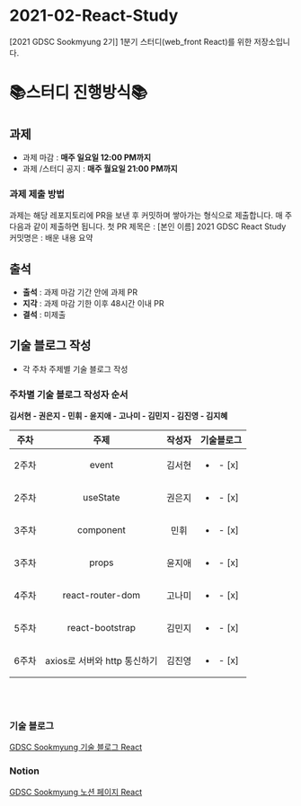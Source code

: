 # 2021-02-React-Study
[2021 GDSC Sookmyung 2기] 1분기 스터디(web_front React)를 위한 저장소입니다.
</br>

# 📚스터디 진행방식📚

## 과제
- 과제 마감 : **매주 일요일 12:00 PM까지**  
- 과제 /스터디 공지 : **매주 월요일 21:00 PM까지**

### 과제 제출 방법
과제는 해당 레포지토리에 PR을 보낸 후 커밋하며 쌓아가는 형식으로 제출합니다. 
매 주 다음과 같이 제출하면 됩니다.
첫 PR 제목은 : [본인 이름] 2021 GDSC React Study
커밋명은 : 배운 내용 요약


## 출석 
- **출석** : 과제 마감 기간 안에 과제 PR  
- **지각** : 과제 마감 기한 이후 48시간 이내 PR  
- **결석** : 미제출


## 기술 블로그 작성
- 각 주차 주제별 기술 블로그 작성

### 주차별 기술 블로그 작성자 순서
**김서현 -  권은지 - 민휘 -  윤지애 -  고나미 -  김민지 - 김진영 - 김지혜**  

| 주차 | 주제 |작성자 | 기술블로그 |
|:----------:|:----------:|:----------:|:----------:|
| 2주차 | event | 김서현 | <ul><li>- [x] </li></ul> |
| 2주차 | useState | 권은지 | <ul><li>- [x] </li></ul> |
| 3주차 | component | 민휘 | <ul><li>- [x] </li></ul> |
| 3주차 | props | 윤지애 | <ul><li>- [x] </li></ul> |
| 4주차 | react-router-dom | 고나미 | <ul><li>- [x] </li></ul> |
| 5주차 | react-bootstrap | 김민지 | <ul><li>- [x] </li></ul> |
| 6주차 | axios로 서버와 http 통신하기 | 김진영 | <ul><li>- [x] </li></ul> |
<br/>
</br>

### 기술 블로그  
[GDSC Sookmyung 기술 블로그 React](https://dsc-sookmyung.tistory.com/category/Group%20Study%20%282021-2022%29/React)  
### Notion  
[GDSC Sookmyung 노션 페이지 React](https://www.notion.so/1-React-ad9f133158844dc8ab1a77317413db46)
